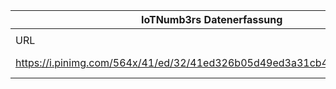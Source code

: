 |IoTNumb3rs Datenerfassung|||||||||||
| ---- | ---- | ---- | ---- | ---- | ---- | ---- | ---- | ---- | ---- | ---- |
||||||||||||
|URL|home_url|filename|device_class|device_count|market_class|market_volume|prognosis_year|publication_year|authorship_class|Dropbox folder|
|https://i.pinimg.com/564x/41/ed/32/41ed326b05d49ed3a31cb4079c16ee66.jpg|https://internetofmorethings.com/iot-security-infographic/|file2_41ed326b05d49ed3a31cb4079c16ee66.jpg|generic IoT|28000000000|||2021|2017|Blogger|MariaMarg/20190115-2100|
